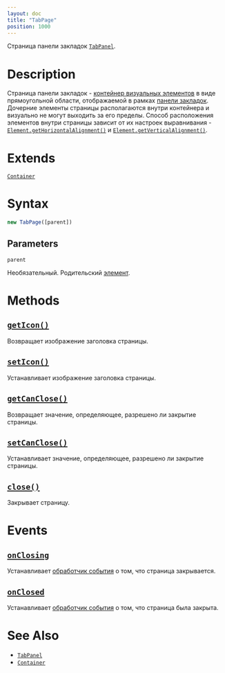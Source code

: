 ```yaml
---
layout: doc
title: "TabPage"
position: 1000
---
```


Страница панели закладок [`TabPanel`](../).

# Description

Страница панели закладок - [контейнер визуальных элементов](../../../KeyConcepts/Container/) в виде
прямоугольной области, отображаемой в рамках [панели закладок](../). Дочерние элементы страницы
располагаются внутри контейнера и визуально не могут выходить за его пределы. Способ расположения
элементов внутри страницы зависит от их настроек выравнивания -
[`Element.getHorizontalAlignment()`](../../../KeyConcepts/Element/Element.getHorizontalAlignment/)
и [`Element.getVerticalAlignment()`](../../../KeyConcepts/Element/Element.getVerticalAlignment/).

# Extends

[`Container`](../../../KeyConcepts/Container/)

# Syntax

```js
new TabPage([parent])
```

## Parameters

`parent`

Необязательный. Родительский [элемент](../../../KeyConcepts/Element/).

# Methods

## [`getIcon()`](TabPage.getIcon/)

Возвращает изображение заголовка страницы.

## [`setIcon()`](TabPage.setIcon/)

Устанавливает изображение заголовка страницы.

## [`getCanClose()`](TabPage.getCanClose/)

Возвращает значение, определяющее, разрешено ли закрытие страницы.

## [`setCanClose()`](TabPage.setCanClose/)

Устанавливает значение, определяющее, разрешено ли закрытие страницы.

## [`close()`](TabPage.close/)

Закрывает страницу.

# Events

## [`onClosing`](TabPage.onClosing/)

Устанавливает [обработчик события](../../../KeyConcepts/Script/) о том, что страница закрывается.

## [`onClosed`](TabPage.onClosed/)

Устанавливает [обработчик события](../../../KeyConcepts/Script/) о том, что страница была закрыта.

# See Also

* [`TabPanel`](../)
* [`Container`](../../../KeyConcepts/Container/)
